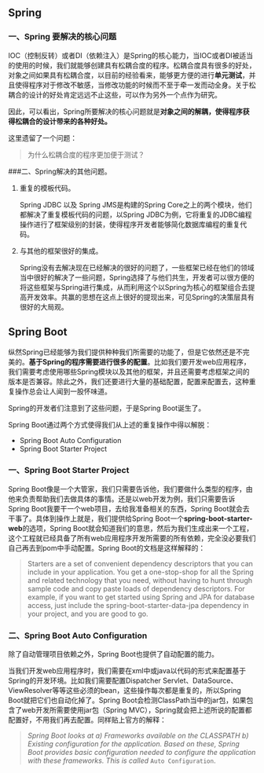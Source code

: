 ## Spring

### 一、Spring 要解决的核心问题

IOC（控制反转）或者DI（依赖注入）是Spring的核心能力，当IOC或者DI被适当的使用的时候，我们就能够创建具有松耦合度的程序。松耦合度具有很多的好处，对象之间如果具有松耦合度，以目前的经验看来，能够更方便的进行**单元测试**，并且使得程序对于修改不敏感，当修改功能的时候而不至于牵一发而动全身。关于松耦合的设计的好处肯定远远不止这些，可以作为另外一个点作为研究。

因此，可以看出，Spring所要解决的核心问题就是**对象之间的解耦，使得程序获得松耦合的设计带来的各种好处。**

这里遗留了一个问题：

> 为什么松耦合度的程序更加便于测试？



###二、Spring解决的其他问题。

1. 重复的模板代码。

   Spring JDBC 以及 Spring JMS是构建的Spring Core之上的两个模块，他们都解决了重复模板代码的问题，以Spring JDBC为例，它将重复的JDBC编程操作进行了框架级别的封装，使得程序开发者能够简化数据库编程的重复代码。

2. 与其他的框架很好的集成。

   Spring没有去解决现在已经解决的很好的问题了，一些框架已经在他们的领域当中很好的解决了一些问题，Spring选择了与他们共生，开发者可以很方便的将这些框架与Spring进行集成，从而利用这个以Spring为核心的框架组合去提高开发效率。共赢的思想在这点上很好的提现出来，可见Spring的决策层具有很好的大局观。



## Spring Boot

纵然Spring已经能够为我们提供种种我们所需要的功能了，但是它依然还是不完美的。**基于Spring的程序需要进行很多的配置**。比如我们要开发web应用程序，我们需要考虑使用哪些Spring模块以及其他的框架，并且还需要考虑框架之间的版本是否兼容。除此之外，我们还要进行大量的基础配置，配置来配置去，这种重复操作总会让人闻到一股怀味道。

Spring的开发者们注意到了这些问题，于是Spring Boot诞生了。

Spring Boot通过两个方式使得我们从上述的重复操作中得以解脱：

* Spring Boot Auto Configuration
* Spring Boot Starter Project



### 一、Spring Boot Starter Project

Spring Boot像是一个大管家，我们只需要告诉他，我们要做什么类型的程序，由他来负责帮助我们去做具体的事情。还是以web开发为例，我们只需要告诉Spring Boot我要干一个web项目，去给我准备相关的东西，Spring Boot就会去干事了。具体到操作上就是，我们提供给Spring Boot一个**spring-boot-starter-web**的选项，Spring Boot就会知道我们的意思，然后为我们生成出来一个工程，这个工程就已经具备了所有web应用程序开发所需要的所有依赖，完全没必要我们自己再去到pom中手动配置。Spring Boot的文档是这样解释的：

> Starters are a set of convenient dependency descriptors that you can include in your application. You get a one-stop-shop for all the Spring and related technology that you need, without having to hunt through sample code and copy paste loads of dependency descriptors. For example, if you want to get started using Spring and JPA for database access, just include the spring-boot-starter-data-jpa dependency in your project, and you are good to go.



### 二、Spring Boot Auto Configuration

除了自动管理项目依赖之外，Spring Boot也提供了自动配置的能力。

当我们开发web应用程序时，我们需要在xml中或java以代码的形式来配置基于Spring的开发环境。比如我们需要配置Dispatcher Servlet、DataSource、ViewResolver等等这些必须的bean，这些操作每次都是重复的，所以Spring Boot就把它们也自动化掉了。Spring Boot会检测ClassPath当中的jar包，如果包含了web开发所需要使用jar包（Spring MVC），Spring就会把上述所说的配置都配置好，不用我们再去配置。同样贴上官方的解释：

> *Spring Boot looks at a) Frameworks available on the CLASSPATH b) Existing configuration for the application. Based on these, Spring Boot provides basic configuration needed to configure the application with these frameworks. This is called* `Auto Configuration`.



